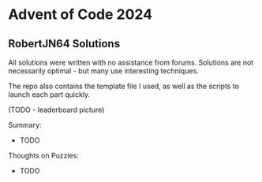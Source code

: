 # Advent of Code 2024
## RobertJN64 Solutions

All solutions were written with no assistance from forums.
Solutions are not necessarily optimal - but many use interesting
techniques.

The repo also contains the template file I used, as well as the scripts
to launch each part quickly.

(TODO - leaderboard picture)

Summary:
 - TODO

Thoughts on Puzzles:
 - TODO